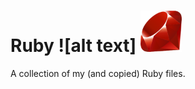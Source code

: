 # Ruby ![alt text] <img src="img/Ruby_logo.png" width="66" height="66" alt="Ruby Logo">

A collection of my (and copied) Ruby files.
